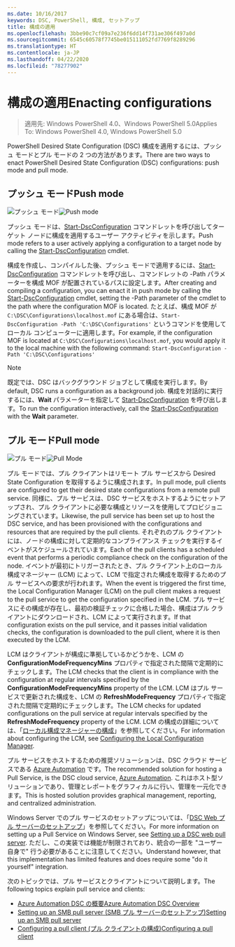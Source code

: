 ```yaml
---
ms.date: 10/16/2017
keywords: DSC, PowerShell, 構成, セットアップ
title: 構成の適用
ms.openlocfilehash: 3bbe90c7cf09a7e236f6dd14f731ae306f497a0d
ms.sourcegitcommit: 6545c60578f7745be015111052fd7769f8289296
ms.translationtype: HT
ms.contentlocale: ja-JP
ms.lasthandoff: 04/22/2020
ms.locfileid: "78277902"
---
```

# <a name="enacting-configurations"></a><span data-ttu-id="552c4-103">構成の適用</span><span class="sxs-lookup"><span data-stu-id="552c4-103">Enacting configurations</span></span>

> <span data-ttu-id="552c4-104">適用先: Windows PowerShell 4.0、Windows PowerShell 5.0</span><span class="sxs-lookup"><span data-stu-id="552c4-104">Applies To: Windows PowerShell 4.0, Windows PowerShell 5.0</span></span>

<span data-ttu-id="552c4-105">PowerShell Desired State Configuration (DSC) 構成を適用するには、プッシュ モードとプル モードの 2 つの方法があります。</span><span class="sxs-lookup"><span data-stu-id="552c4-105">There are two ways to enact PowerShell Desired State Configuration (DSC) configurations: push mode and pull mode.</span></span>

## <a name="push-mode"></a><span data-ttu-id="552c4-106">プッシュ モード</span><span class="sxs-lookup"><span data-stu-id="552c4-106">Push mode</span></span>

<span data-ttu-id="552c4-107">![プッシュ モード](media/enactingConfigurations/pushModel.png "プッシュ モードのしくみ")</span><span class="sxs-lookup"><span data-stu-id="552c4-107">![Push mode](media/enactingConfigurations/pushModel.png "How push mode works")</span></span>

<span data-ttu-id="552c4-108">プッシュ モードは、[Start-DscConfiguration](/powershell/module/psdesiredstateconfiguration/start-dscconfiguration) コマンドレットを呼び出してターゲット ノードに構成を適用するユーザー アクティビティを示します。</span><span class="sxs-lookup"><span data-stu-id="552c4-108">Push mode refers to a user actively applying a configuration to a target node by calling the [Start-DscConfiguration](/powershell/module/psdesiredstateconfiguration/start-dscconfiguration) cmdlet.</span></span>

<span data-ttu-id="552c4-109">構成を作成し、コンパイルした後、プッシュ モードで適用するには、[Start-DscConfiguration](/powershell/module/psdesiredstateconfiguration/start-dscconfiguration) コマンドレットを呼び出し、コマンドレットの -Path パラメーターを構成 MOF が配置されているパスに設定します。</span><span class="sxs-lookup"><span data-stu-id="552c4-109">After creating and compiling a configuration, you can enact it in push mode by calling the [Start-DscConfiguration](/powershell/module/psdesiredstateconfiguration/start-dscconfiguration) cmdlet, setting the -Path parameter of the cmdlet to the path where the configuration MOF is located.</span></span> <span data-ttu-id="552c4-110">たとえば、構成 MOF が `C:\DSC\Configurations\localhost.mof` にある場合は、`Start-DscConfiguration -Path 'C:\DSC\Configurations'` というコマンドを使用してローカル コンピューターに適用します。</span><span class="sxs-lookup"><span data-stu-id="552c4-110">For example, if the configuration MOF is located at `C:\DSC\Configurations\localhost.mof`, you would apply it to the local machine with the following command: `Start-DscConfiguration -Path 'C:\DSC\Configurations'`</span></span>

> [!NOTE]
> <span data-ttu-id="552c4-111">既定では、DSC はバックグラウンド ジョブとして構成を実行します。</span><span class="sxs-lookup"><span data-stu-id="552c4-111">By default, DSC runs a configuration as a background job.</span></span> <span data-ttu-id="552c4-112">構成を対話的に実行するには、**Wait** パラメーターを指定して [Start-DscConfiguration](/powershell/module/psdesiredstateconfiguration/start-dscconfiguration) を呼び出します。</span><span class="sxs-lookup"><span data-stu-id="552c4-112">To run the configuration interactively, call the [Start-DscConfiguration](/powershell/module/psdesiredstateconfiguration/start-dscconfiguration) with the **Wait** parameter.</span></span>

## <a name="pull-mode"></a><span data-ttu-id="552c4-113">プル モード</span><span class="sxs-lookup"><span data-stu-id="552c4-113">Pull mode</span></span>

<span data-ttu-id="552c4-114">![プル モード](media/enactingConfigurations/pullModel.png "プル モードのしくみ")</span><span class="sxs-lookup"><span data-stu-id="552c4-114">![Pull Mode](media/enactingConfigurations/pullModel.png "How pull mode works")</span></span>

<span data-ttu-id="552c4-115">プル モードでは、プル クライアントはリモート プル サービスから Desired State Configuration を取得するように構成されます。</span><span class="sxs-lookup"><span data-stu-id="552c4-115">In pull mode, pull clients are configured to get their desired state configurations from a remote pull service.</span></span> <span data-ttu-id="552c4-116">同様に、プル サービスは、DSC サービスをホストするようにセットアップされ、プル クライアントに必要な構成とリソースを使用してプロビジョニングされています。</span><span class="sxs-lookup"><span data-stu-id="552c4-116">Likewise, the pull service has been set up to host the DSC service, and has been provisioned with the configurations and resources that are required by the pull clients.</span></span> <span data-ttu-id="552c4-117">それぞれのプル クライアントには、ノードの構成に対して定期的なコンプライアンス チェックを実行するイベントがスケジュールされています。</span><span class="sxs-lookup"><span data-stu-id="552c4-117">Each of the pull clients has a scheduled event that performs a periodic compliance check on the configuration of the node.</span></span> <span data-ttu-id="552c4-118">イベントが最初にトリガーされたとき、プル クライアント上のローカル構成マネージャー (LCM) によって、LCM で指定された構成を取得するためのプル サービスへの要求が行われます。</span><span class="sxs-lookup"><span data-stu-id="552c4-118">When the event is triggered the first time, the Local Configuration Manager (LCM) on the pull client makes a request to the pull service to get the configuration specified in the LCM.</span></span> <span data-ttu-id="552c4-119">プル サービスにその構成が存在し、最初の検証チェックに合格した場合、構成はプル クライアントにダウンロードされ、LCM によって実行されます。</span><span class="sxs-lookup"><span data-stu-id="552c4-119">If that configuration exists on the pull service, and it passes initial validation checks, the configuration is downloaded to the pull client, where it is then executed by the LCM.</span></span>

<span data-ttu-id="552c4-120">LCM はクライアントが構成に準拠しているかどうかを、LCM の **ConfigurationModeFrequencyMins** プロパティで指定された間隔で定期的にチェックします。</span><span class="sxs-lookup"><span data-stu-id="552c4-120">The LCM checks that the client is in compliance with the configuration at regular intervals specified by the **ConfigurationModeFrequencyMins** property of the LCM.</span></span> <span data-ttu-id="552c4-121">LCM はプル サービスで更新された構成を、LCM の **RefreshModeFrequency** プロパティで指定された間隔で定期的にチェックします。</span><span class="sxs-lookup"><span data-stu-id="552c4-121">The LCM checks for updated configurations on the pull service at regular intervals specified by the **RefreshModeFrequency** property of the LCM.</span></span> <span data-ttu-id="552c4-122">LCM の構成の詳細については、「[ローカル構成マネージャーの構成](../managing-nodes/metaConfig.md)」を参照してください。</span><span class="sxs-lookup"><span data-stu-id="552c4-122">For information about configuring the LCM, see [Configuring the Local Configuration Manager](../managing-nodes/metaConfig.md).</span></span>

<span data-ttu-id="552c4-123">プル サービスをホストするための推奨ソリューションは、DSC クラウド サービスである [Azure Automation](https://azure.microsoft.com/services/automation/) です。</span><span class="sxs-lookup"><span data-stu-id="552c4-123">The recommended solution for hosting a Pull Service, is the DSC cloud service, [Azure Automation](https://azure.microsoft.com/services/automation/).</span></span> <span data-ttu-id="552c4-124">これはホスト型ソリューションであり、管理とレポートをグラフィカルに行い、管理を一元化できます。</span><span class="sxs-lookup"><span data-stu-id="552c4-124">This is hosted solution provides graphical management, reporting, and centralized administration.</span></span>

<span data-ttu-id="552c4-125">Windows Server でのプル サービスのセットアップについては、「[DSC Web プル サーバーのセットアップ](pullServer.md)」を参照してください。</span><span class="sxs-lookup"><span data-stu-id="552c4-125">For more information on setting up a Pull Service on Windows Server, see [Setting up a DSC web pull server](pullServer.md).</span></span> <span data-ttu-id="552c4-126">ただし、この実装では機能が制限されており、統合の一部を "ユーザー自身で" 行う必要があることに注意してください。</span><span class="sxs-lookup"><span data-stu-id="552c4-126">Understand however, that this implementation has limited features and does require some "do it yourself" integration.</span></span>

<span data-ttu-id="552c4-127">次のトピックでは、プル サービスとクライアントについて説明します。</span><span class="sxs-lookup"><span data-stu-id="552c4-127">The following topics explain pull service and clients:</span></span>

- [<span data-ttu-id="552c4-128">Azure Automation DSC の概要</span><span class="sxs-lookup"><span data-stu-id="552c4-128">Azure Automation DSC Overview</span></span>](https://docs.microsoft.com/azure/automation/automation-dsc-overview)
- [<span data-ttu-id="552c4-129">Setting up an SMB pull server (SMB プル サーバーのセットアップ)</span><span class="sxs-lookup"><span data-stu-id="552c4-129">Setting up an SMB pull server</span></span>](pullServerSMB.md)
- [<span data-ttu-id="552c4-130">Configuring a pull client (プル クライアントの構成)</span><span class="sxs-lookup"><span data-stu-id="552c4-130">Configuring a pull client</span></span>](pullClientConfigID.md)

